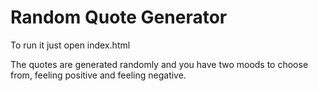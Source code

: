 # Random Quote Generator

To run it just open index.html

The quotes are generated randomly and you have two moods to choose from, feeling positive and feeling negative.
